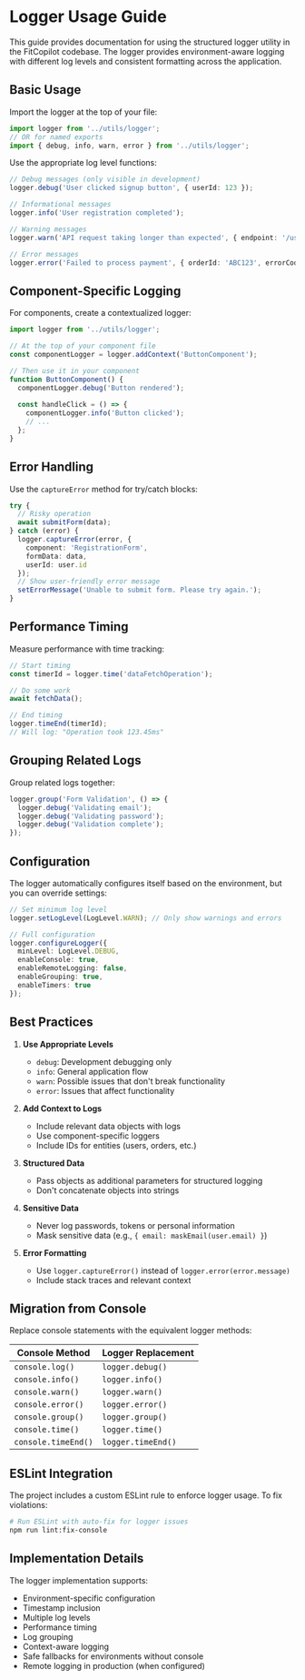 # Logger Usage Guide

This guide provides documentation for using the structured logger utility in the FitCopilot codebase. The logger provides environment-aware logging with different log levels and consistent formatting across the application.

## Basic Usage

Import the logger at the top of your file:

```typescript
import logger from '../utils/logger';
// OR for named exports
import { debug, info, warn, error } from '../utils/logger';
```

Use the appropriate log level functions:

```typescript
// Debug messages (only visible in development)
logger.debug('User clicked signup button', { userId: 123 });

// Informational messages
logger.info('User registration completed');

// Warning messages
logger.warn('API request taking longer than expected', { endpoint: '/users', duration: 3000 });

// Error messages
logger.error('Failed to process payment', { orderId: 'ABC123', errorCode: 500 });
```

## Component-Specific Logging

For components, create a contextualized logger:

```typescript
import logger from '../utils/logger'; 

// At the top of your component file
const componentLogger = logger.addContext('ButtonComponent');

// Then use it in your component
function ButtonComponent() {
  componentLogger.debug('Button rendered');
  
  const handleClick = () => {
    componentLogger.info('Button clicked');
    // ...
  };
}
```

## Error Handling

Use the `captureError` method for try/catch blocks:

```typescript
try {
  // Risky operation
  await submitForm(data);
} catch (error) {
  logger.captureError(error, { 
    component: 'RegistrationForm',
    formData: data,
    userId: user.id
  });
  // Show user-friendly error message
  setErrorMessage('Unable to submit form. Please try again.');
}
```

## Performance Timing

Measure performance with time tracking:

```typescript
// Start timing
const timerId = logger.time('dataFetchOperation');

// Do some work
await fetchData();

// End timing
logger.timeEnd(timerId);
// Will log: "Operation took 123.45ms"
```

## Grouping Related Logs

Group related logs together:

```typescript
logger.group('Form Validation', () => {
  logger.debug('Validating email');
  logger.debug('Validating password');
  logger.debug('Validation complete');
});
```

## Configuration

The logger automatically configures itself based on the environment, but you can override settings:

```typescript
// Set minimum log level
logger.setLogLevel(LogLevel.WARN); // Only show warnings and errors

// Full configuration
logger.configureLogger({
  minLevel: LogLevel.DEBUG,
  enableConsole: true,
  enableRemoteLogging: false,
  enableGrouping: true,
  enableTimers: true
});
```

## Best Practices

1. **Use Appropriate Levels**
   - `debug`: Development debugging only
   - `info`: General application flow
   - `warn`: Possible issues that don't break functionality
   - `error`: Issues that affect functionality

2. **Add Context to Logs**
   - Include relevant data objects with logs
   - Use component-specific loggers
   - Include IDs for entities (users, orders, etc.)

3. **Structured Data**
   - Pass objects as additional parameters for structured logging
   - Don't concatenate objects into strings

4. **Sensitive Data**
   - Never log passwords, tokens or personal information
   - Mask sensitive data (e.g., `{ email: maskEmail(user.email) }`)

5. **Error Formatting**
   - Use `logger.captureError()` instead of `logger.error(error.message)`
   - Include stack traces and relevant context

## Migration from Console

Replace console statements with the equivalent logger methods:

| Console Method | Logger Replacement |
|----------------|-------------------|
| `console.log()` | `logger.debug()` |
| `console.info()` | `logger.info()` |
| `console.warn()` | `logger.warn()` |
| `console.error()` | `logger.error()` |
| `console.group()` | `logger.group()` |
| `console.time()` | `logger.time()` |
| `console.timeEnd()` | `logger.timeEnd()` |

## ESLint Integration

The project includes a custom ESLint rule to enforce logger usage. To fix violations:

```bash
# Run ESLint with auto-fix for logger issues
npm run lint:fix-console
```

## Implementation Details

The logger implementation supports:
- Environment-specific configuration
- Timestamp inclusion
- Multiple log levels
- Performance timing
- Log grouping
- Context-aware logging
- Safe fallbacks for environments without console
- Remote logging in production (when configured) 
